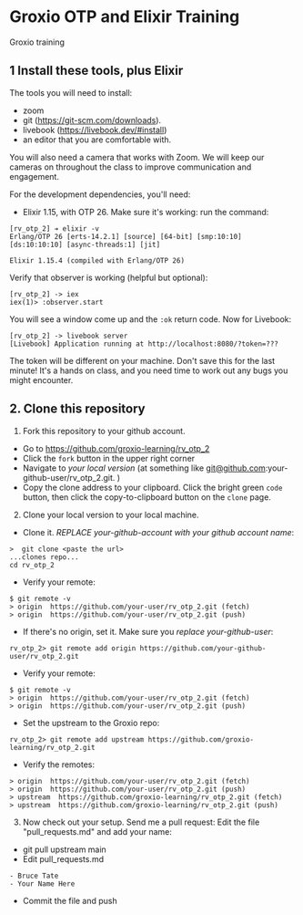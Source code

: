 # Groxio OTP and Elixir Training

Groxio training

## 1 Install these tools, plus Elixir

The tools you will need to install: 

- zoom 
- git (https://git-scm.com/downloads).
- livebook (https://livebook.dev/#install)
- an editor that you are comfortable with. 

You will also need a camera that works with Zoom. We will keep our cameras on throughout the class to improve communication and engagement. 

For the development dependencies, you'll need: 

- Elixir 1.15, with OTP 26. Make sure it's working: 
run the command: 

```
[rv_otp_2] ➔ elixir -v
Erlang/OTP 26 [erts-14.2.1] [source] [64-bit] [smp:10:10] [ds:10:10:10] [async-threads:1] [jit]

Elixir 1.15.4 (compiled with Erlang/OTP 26)
```

Verify that observer is working (helpful but optional):

```
[rv_otp_2] -> iex
iex(1)> :observer.start
```

You will see a window come up and the `:ok` return code. Now for Livebook: 

```
[rv_otp_2] -> livebook server
[Livebook] Application running at http://localhost:8080/?token=???
```

The token will be different on your machine. Don't save this for the last minute! It's a hands on class, and you need time to work out any bugs you might encounter. 

## 2. Clone this repository

1. Fork this repository to your github account. 

- Go to https://github.com/groxio-learning/rv_otp_2
- Click the `fork` button in the upper right corner
- Navigate to *your local version* (at something like git@github.com:your-github-user/rv_otp_2.git. )
- Copy the clone address to your clipboard. Click the bright green `code` button, then click the copy-to-clipboard button on the `clone` page.

2. Clone your local version to your local machine. 

- Clone it. *REPLACE your-github-account with your github account name*:  

```
>  git clone <paste the url>
...clones repo...
cd rv_otp_2
```

- Verify your remote: 

```
$ git remote -v
> origin  https://github.com/your-user/rv_otp_2.git (fetch)
> origin  https://github.com/your-user/rv_otp_2.git (push)
```

- If there's no origin, set it. Make sure you *replace your-github-user*:

```
rv_otp_2> git remote add origin https://github.com/your-github-user/rv_otp_2.git
```

- Verify your remote: 

```
$ git remote -v
> origin  https://github.com/your-user/rv_otp_2.git (fetch)
> origin  https://github.com/your-user/rv_otp_2.git (push)
```

- Set the upstream to the Groxio repo:

```
rv_otp_2> git remote add upstream https://github.com/groxio-learning/rv_otp_2.git
```

- Verify the remotes: 

```
> origin  https://github.com/your-user/rv_otp_2.git (fetch)
> origin  https://github.com/your-user/rv_otp_2.git (push)
> upstream  https://github.com/groxio-learning/rv_otp_2.git (fetch)
> upstream  https://github.com/groxio-learning/rv_otp_2.git (push)
```

3. Now check out your setup. Send me a pull request: Edit the file "pull_requests.md" and add your name: 

- git pull upstream main
- Edit pull_requests.md

```
- Bruce Tate
- Your Name Here
```

- Commit the file and push
